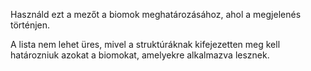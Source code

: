 Használd ezt a mezőt a biomok meghatározásához, ahol a megjelenés történjen.

A lista nem lehet üres, mivel a struktúráknak kifejezetten meg kell határozniuk azokat a biomokat, amelyekre alkalmazva lesznek.
